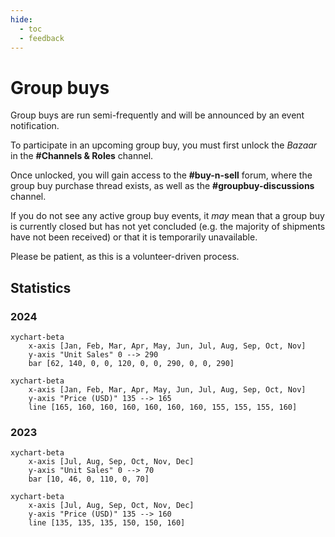 ```yaml
---
hide:
  - toc
  - feedback
---
```


# Group buys

Group buys are run semi-frequently and will be announced by an event notification.

To participate in an upcoming group buy, you must first unlock the *Bazaar* in the __#Channels & Roles__ channel.

Once unlocked, you will gain access to the __#buy-n-sell__ forum, where the group buy purchase thread exists,
as well as the __#groupbuy-discussions__ channel.

If you do not see any active group buy events, it *may* mean that a group buy is currently closed but has not yet concluded
(e.g. the majority of shipments have not been received) or that it is temporarily unavailable.

Please be patient, as this is a volunteer-driven process.

## Statistics

### 2024

``` mermaid
xychart-beta
    x-axis [Jan, Feb, Mar, Apr, May, Jun, Jul, Aug, Sep, Oct, Nov]
    y-axis "Unit Sales" 0 --> 290
    bar [62, 140, 0, 0, 120, 0, 0, 290, 0, 0, 290]
```

``` mermaid
xychart-beta
    x-axis [Jan, Feb, Mar, Apr, May, Jun, Jul, Aug, Sep, Oct, Nov]
    y-axis "Price (USD)" 135 --> 165
    line [165, 160, 160, 160, 160, 160, 160, 155, 155, 155, 160]
```

### 2023

``` mermaid
xychart-beta
    x-axis [Jul, Aug, Sep, Oct, Nov, Dec]
    y-axis "Unit Sales" 0 --> 70
    bar [10, 46, 0, 110, 0, 70]
```

``` mermaid
xychart-beta
    x-axis [Jul, Aug, Sep, Oct, Nov, Dec]
    y-axis "Price (USD)" 135 --> 160
    line [135, 135, 135, 150, 150, 160]
```
